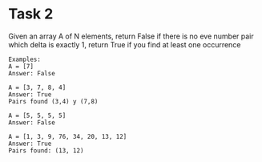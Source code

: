 # Task 2

Given an array A of N elements, return False if there is no eve number pair which delta is exactly 1, return True if you find at least one occurrence  


    Examples:
    A = [7]
    Answer: False
    
    A = [3, 7, 8, 4]
    Answer: True
    Pairs found (3,4) y (7,8)
    
    A = [5, 5, 5, 5]
    Answer: False
    
    A = [1, 3, 9, 76, 34, 20, 13, 12]
    Answer: True
    Pairs found: (13, 12)